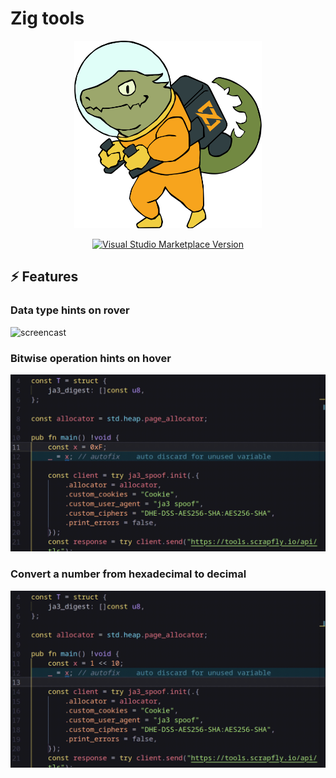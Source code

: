 # Zig tools
<p align="center">
<img src="images/icon.svg" width="300">
</p>


<p align="center">
<a href="https://marketplace.visualstudio.com/items?itemName=bwork.zig-tools"><img alt="Visual Studio Marketplace Version" src="https://img.shields.io/visual-studio-marketplace/v/bwork.zig-tools?style=flat-square&logo=visualstudiocode&label=vscode&color=f7a41d"></a>
</p>



## ⚡ Features
### Data type hints on rover
![screencast](images/demo1.gif)

### Bitwise operation hints on hover
![screencast](images/demo2.gif)

### Convert a number from hexadecimal to decimal
![screencast](images/demo3.gif)